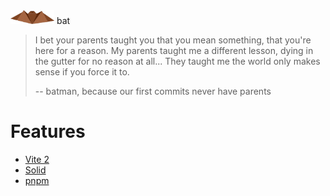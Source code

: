 <img src="./assets/bat.svg" width="70"/>
bat

> I bet your parents taught you that you mean something, that you're here for a reason. My parents taught me a different lesson, dying in the gutter for no reason at all... They taught me the world only makes sense if you force it to.
> 
> -- batman, because our first commits never have parents

# Features

* [Vite 2](https://vitejs.dev/)
* [Solid](https://www.solidjs.com/)
* [pnpm](pnpm.js.org)

